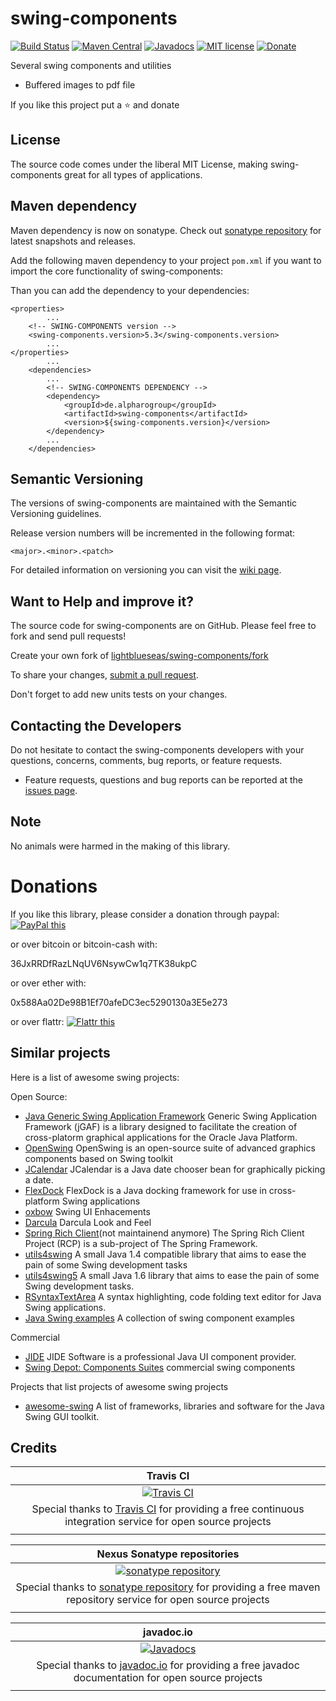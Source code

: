 # swing-components

[![Build Status](https://travis-ci.org/lightblueseas/swing-components.svg?branch=master)](https://travis-ci.org/lightblueseas/swing-components)
[![Maven Central](https://maven-badges.herokuapp.com/maven-central/de.alpharogroup/swing-components/badge.svg)](https://maven-badges.herokuapp.com/maven-central/de.alpharogroup/swing-components)
[![Javadocs](http://www.javadoc.io/badge/de.alpharogroup/swing-components.svg)](http://www.javadoc.io/doc/de.alpharogroup/swing-components)
[![MIT license](http://img.shields.io/badge/license-MIT-brightgreen.svg?style=flat)](http://opensource.org/licenses/MIT)
[![Donate](https://img.shields.io/badge/donate-❤-ff2244.svg)](https://www.paypal.com/cgi-bin/webscr?cmd=_s-xclick&hosted_button_id=GVBTWLRAZ7HB8)

Several swing components and utilities

- Buffered images to pdf file

If you like this project put a ⭐ and donate

## License

The source code comes under the liberal MIT License, making swing-components great for all types of applications.

## Maven dependency

Maven dependency is now on sonatype.
Check out [sonatype repository](https://oss.sonatype.org/index.html#nexus-search;gav~de.alpharogroup~swing-components~~~) for latest snapshots and releases.

Add the following maven dependency to your project `pom.xml` if you want to import the core functionality of swing-components:

Than you can add the dependency to your dependencies:

	<properties>
			...
		<!-- SWING-COMPONENTS version -->
		<swing-components.version>5.3</swing-components.version>
			...
	</properties>
			...
		<dependencies>
			...
            <!-- SWING-COMPONENTS DEPENDENCY -->
			<dependency>
				<groupId>de.alpharogroup</groupId>
				<artifactId>swing-components</artifactId>
				<version>${swing-components.version}</version>
			</dependency>
			...
		</dependencies>

## Semantic Versioning

The versions of swing-components are maintained with the Semantic Versioning guidelines.

Release version numbers will be incremented in the following format:

`<major>.<minor>.<patch>`

For detailed information on versioning you can visit the [wiki page](https://github.com/lightblueseas/mvn-parent-projects/wiki/Semantic-Versioning).

## Want to Help and improve it? ###

The source code for swing-components are on GitHub. Please feel free to fork and send pull requests!

Create your own fork of [lightblueseas/swing-components/fork](https://github.com/lightblueseas/swing-components/fork)

To share your changes, [submit a pull request](https://github.com/lightblueseas/swing-components/pull/new/develop).

Don't forget to add new units tests on your changes.

## Contacting the Developers

Do not hesitate to contact the swing-components developers with your questions, concerns, comments, bug reports, or feature requests.
- Feature requests, questions and bug reports can be reported at the [issues page](https://github.com/lightblueseas/swing-components/issues).

## Note

No animals were harmed in the making of this library.

# Donations

If you like this library, please consider a donation through paypal: <a href="https://www.paypal.com/cgi-bin/webscr?cmd=_s-xclick&hosted_button_id=B37J9DZF6G9ZC" target="_blank">
<img src="https://www.paypalobjects.com/en_US/GB/i/btn/btn_donateCC_LG.gif" alt="PayPal this" title="PayPal – The safer, easier way to pay online!" border="0" />
</a>

or over bitcoin or bitcoin-cash with:

36JxRRDfRazLNqUV6NsywCw1q7TK38ukpC

or over ether with:

0x588Aa02De98B1Ef70afeDC3ec5290130a3E5e273

or over flattr: 
<a href="https://flattr.com/submit/auto?fid=r7vp62&url=https%3A%2F%2Fgithub.com%2Flightblueseas%2Fswing-components" target="_blank">
<img src="http://api.flattr.com/button/flattr-badge-large.png" alt="Flattr this" title="Flattr this" border="0" />
</a>

## Similar projects

Here is a list of awesome swing projects:

Open Source:

 * [Java Generic Swing Application Framework](https://github.com/pgdurand/jGAF) Generic Swing Application Framework (jGAF) is a library designed to facilitate the creation of cross-platorm graphical applications for the Oracle Java Platform.
 * [OpenSwing](http://oswing.sourceforge.net/) OpenSwing is an open-source suite of advanced graphics components based on Swing toolkit
 * [JCalendar](https://toedter.com/jcalendar/) JCalendar is a Java date chooser bean for graphically picking a date.
 * [FlexDock](https://github.com/opencollab/flexdock) FlexDock is a Java docking framework for use in cross-platform Swing applications
 * [oxbow](https://github.com/eugener/oxbow) Swing UI Enhacements
 * [Darcula](https://github.com/bulenkov/Darcula) Darcula Look and Feel
 * [Spring Rich Client](https://sourceforge.net/projects/spring-rich-c/files/spring-rich-c/)(not maintainend anymore) The Spring Rich Client Project (RCP) is a sub-project of The Spring Framework.
 * [utils4swing](http://www.fuin.org/utils4swing/index.html) A small Java 1.4 compatible library that aims to ease the pain of some Swing development tasks
 * [utils4swing5](http://www.fuin.org/utils4swing5/index.html) A small Java 1.6 library that aims to ease the pain of some Swing development tasks. 
 * [RSyntaxTextArea](https://github.com/bobbylight/RSyntaxTextArea) A syntax highlighting, code folding text editor for Java Swing applications.
 * [Java Swing examples](https://github.com/aterai/java-swing-tips) A collection of swing component examples

Commercial

 * [JIDE](http://www.jidesoft.com/) JIDE Software is a professional Java UI component provider.
 * [Swing Depot: Components Suites](http://www.javadesktop.org/rollups/components/) commercial swing components
 
Projects that list projects of awesome swing projects
 * [awesome-swing](https://github.com/parubok/awesome-swing) A list of frameworks, libraries and software for the Java Swing GUI toolkit.
 
## Credits

|**Travis CI**|
|     :---:      |
|[![Travis CI](https://travis-ci.com/images/logos/TravisCI-Full-Color.png)](https://coveralls.io/github/lightblueseas/swing-components?branch=master)|
|Special thanks to [Travis CI](https://travis-ci.org) for providing a free continuous integration service for open source projects|
|     <img width=1000/>     |

|**Nexus Sonatype repositories**|
|     :---:      |
|[![sonatype repository](https://img.shields.io/nexus/r/https/oss.sonatype.org/de.alpharogroup/swing-components.svg?style=for-the-badge)](https://oss.sonatype.org/index.html#nexus-search;gav~de.alpharogroup~swing-components~~~)|
|Special thanks to [sonatype repository](https://www.sonatype.com) for providing a free maven repository service for open source projects|
|     <img width=1000/>     |

|**javadoc.io**|
|     :---:      |
|[![Javadocs](http://www.javadoc.io/badge/de.alpharogroup/swing-components.svg)](http://www.javadoc.io/doc/de.alpharogroup/swing-components)|
|Special thanks to [javadoc.io](http://www.javadoc.io) for providing a free javadoc documentation for open source projects|
|     <img width=1000/>     |

